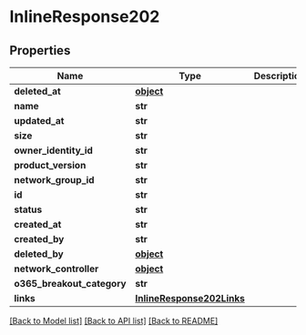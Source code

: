 # InlineResponse202

## Properties
Name | Type | Description | Notes
------------ | ------------- | ------------- | -------------
**deleted_at** | [**object**](.md) |  | 
**name** | **str** |  | 
**updated_at** | **str** |  | 
**size** | **str** |  | 
**owner_identity_id** | **str** |  | 
**product_version** | **str** |  | 
**network_group_id** | **str** |  | 
**id** | **str** |  | 
**status** | **str** |  | 
**created_at** | **str** |  | 
**created_by** | **str** |  | 
**deleted_by** | [**object**](.md) |  | 
**network_controller** | [**object**](.md) |  | 
**o365_breakout_category** | **str** |  | 
**links** | [**InlineResponse202Links**](InlineResponse202Links.md) |  | 

[[Back to Model list]](../README.md#documentation-for-models) [[Back to API list]](../README.md#documentation-for-api-endpoints) [[Back to README]](../README.md)


